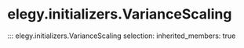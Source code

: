 
# elegy.initializers.VarianceScaling
::: elegy.initializers.VarianceScaling
    selection:
        inherited_members: true